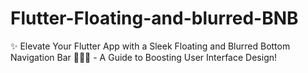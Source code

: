 # Flutter-Floating-and-blurred-BNB
 ✨ Elevate Your Flutter App with a Sleek Floating and Blurred Bottom Navigation Bar 📱💫🚀 - A Guide to Boosting User Interface Design!
